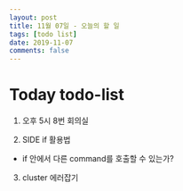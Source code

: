 ```yaml
---
layout: post
title: 11월 07일 - 오늘의 할 일
tags: [todo list]
date: 2019-11-07
comments: false
---
```


# Today todo-list

1. 오후 5시 8번 회의실

2. SIDE if 활용법
- if 안에서 다른 command를 호출할 수 있는가?

3. cluster 에러잡기